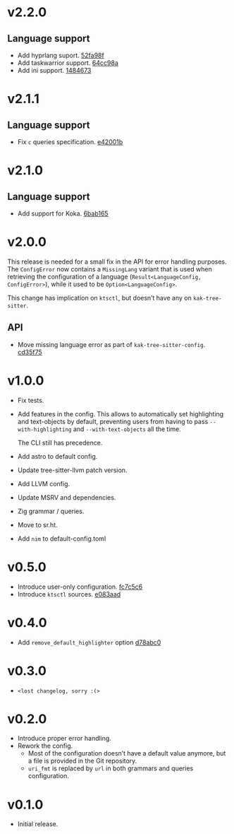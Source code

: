 # v2.2.0

## Language support

- Add hyprlang suport. [52fa98f](https://github.com/hadronized/kak-tree-sitter/commit/52fa98f)
- Add taskwarrior support. [64cc98a](https://github.com/hadronized/kak-tree-sitter/commit/64cc98a)
- Add ini support. [1484673](https://github.com/hadronized/kak-tree-sitter/commit/1484673)

# v2.1.1

## Language support

- Fix `c` queries specification. [e42001b](https://github.com/hadronized/kak-tree-sitter/commit/e42001b)

# v2.1.0

## Language support

- Add support for Koka. [6bab165](https://github.com/hadronized/kak-tree-sitter/commit/6bab165)

# v2.0.0

This release is needed for a small fix in the API for error handling purposes.
The `ConfigError` now contains a `MissingLang` variant that is used when
retrieving the configuration of a language
(`Result<LanguageConfig, ConfigError>`), while it used to be
`Option<LanguageConfig>`.

This change has implication on `ktsctl`, but doesn’t have any on
`kak-tree-sitter`.

## API

- Move missing language error as part of `kak-tree-sitter-config`. [cd35f75](https://github.com/hadronized/kak-tree-sitter/commit/cd35f75)

# v1.0.0

- Fix tests.
- Add features in the config.
  This allows to automatically set highlighting and text-objects by default,
  preventing users from having to pass `--with-highlighting` and
  `--with-text-objects` all the time.

  The CLI still has precedence.
- Add astro to default config.
- Update tree-sitter-llvm patch version.
- Add LLVM config.
- Update MSRV and dependencies.
- Zig grammar / queries.
- Move to sr.ht.
- Add `nim` to default-config.toml

# v0.5.0

- Introduce user-only configuration. [fc7c5c6](https://github.com/hadronized/kak-tree-sitter/commit/fc7c5c6)
- Introduce `ktsctl` sources. [e083aad](https://github.com/hadronized/kak-tree-sitter/commit/e083aad)

# v0.4.0

- Add `remove_default_highlighter` option [d78abc0](https://github.com/hadronized/kak-tree-sitter/commit/d78abc0)

# v0.3.0

- `<lost changelog, sorry :(>`

# v0.2.0

- Introduce proper error handling.
- Rework the config.
  - Most of the configuration doesn’t have a default value anymore, but a file is provided in the Git repository.
  - `uri_fmt` is replaced by `url` in both grammars and queries configuration.

# v0.1.0

- Initial release.

